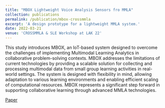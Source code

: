 ```yaml
---
title: "MBOX Lightweight Voice Analysis Sensors fro MMLA"
collection: publications
permalink: /publication/mbox-crossmmla
excerpt: 'A design prototype for a lightweight MMLA system.'
date: 2022-03-21
venue: 'CROSSMMLA & SLE Workshop at LAK 22'
---
```


This study introduces MBOX, an IoT-based system designed to overcome the challenges of implementing Multimodal Learning Analytics in collaborative problem-solving contexts. MBOX addresses the limitations of current technologies by providing a scalable solution for collecting and processing multimodal data from small group learning activities in real-world settings. The system is designed with flexibility in mind, allowing adaptation to various learning environments and enabling efficient scaling of computational resources. MBOX represents a significant step forward in supporting collaborative learning through advanced MMLA technologies.

[Paper](https://doi.org/10.1109/ICALT52272.2021.00044)